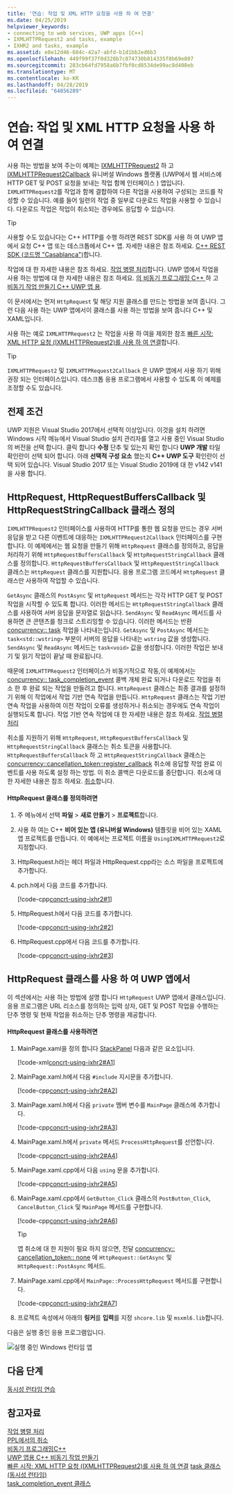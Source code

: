 ```yaml
---
title: '연습: 작업 및 XML HTTP 요청을 사용 하 여 연결'
ms.date: 04/25/2019
helpviewer_keywords:
- connecting to web services, UWP apps [C++]
- IXMLHTTPRequest2 and tasks, example
- IXHR2 and tasks, example
ms.assetid: e8e12d46-604c-42a7-abfd-b1d1bb2ed6b3
ms.openlocfilehash: 449f99f37f0d328b7c874730b814335f8b69e807
ms.sourcegitcommit: 283cb64fd7958a6b7fbf0cd8534de99ac8d408eb
ms.translationtype: MT
ms.contentlocale: ko-KR
ms.lasthandoff: 04/28/2019
ms.locfileid: "64856289"
---
```

# <a name="walkthrough-connecting-using-tasks-and-xml-http-requests"></a>연습: 작업 및 XML HTTP 요청을 사용 하 여 연결

사용 하는 방법을 보여 주는이 예제는 [IXMLHTTPRequest2](/windows/desktop/api/msxml6/nn-msxml6-ixmlhttprequest2) 하 고 [IXMLHTTPRequest2Callback](/windows/desktop/api/msxml6/nn-msxml6-ixmlhttprequest2callback) 유니버설 Windows 플랫폼 (UWP에서 웹 서비스에 HTTP GET 및 POST 요청을 보내는 작업 함께 인터페이스 ) 앱입니다. `IXMLHTTPRequest2`를 작업과 함께 결합하여 다른 작업을 사용하여 구성되는 코드를 작성할 수 있습니다. 예를 들어 일련의 작업 중 일부로 다운로드 작업을 사용할 수 있습니다. 다운로드 작업은 작업이 취소되는 경우에도 응답할 수 있습니다.

> [!TIP]
>  사용할 수도 있습니다는 C++ HTTP를 수행 하려면 REST SDK를 사용 하 여 UWP 앱에서 요청 C++ 앱 또는 데스크톱에서 C++ 앱. 자세한 내용은 참조 하세요. [ C++ REST SDK (코드명 "Casablanca")](https://github.com/Microsoft/cpprestsdk)합니다.

작업에 대 한 자세한 내용은 참조 하세요. [작업 병렬 처리](../../parallel/concrt/task-parallelism-concurrency-runtime.md)합니다. UWP 앱에서 작업을 사용 하는 방법에 대 한 자세한 내용은 참조 하세요. [의 비동기 프로그래밍 C++ ](/windows/uwp/threading-async/asynchronous-programming-in-cpp-universal-windows-platform-apps) 하 고 [비동기 작업 만들기 C++ UWP 앱 용](../../parallel/concrt/creating-asynchronous-operations-in-cpp-for-windows-store-apps.md).

이 문서에서는 먼저 `HttpRequest` 및 해당 지원 클래스를 만드는 방법을 보여 줍니다. 그런 다음 사용 하는 UWP 앱에서이 클래스를 사용 하는 방법을 보여 줍니다 C++ 및 XAML입니다.

사용 하는 예로 `IXMLHTTPRequest2` 는 작업을 사용 하 여을 제외한 참조 [빠른 시작: XML HTTP 요청 (IXMLHTTPRequest2)를 사용 하 여 연결](/previous-versions/windows/apps/hh770550\(v=win.10\))합니다.

> [!TIP]
>  `IXMLHTTPRequest2` 및 `IXMLHTTPRequest2Callback` 은 UWP 앱에서 사용 하기 위해 권장 되는 인터페이스입니다. 데스크톱 응용 프로그램에서 사용할 수 있도록 이 예제를 조정할 수도 있습니다.

## <a name="prerequisites"></a>전제 조건

UWP 지원은 Visual Studio 2017에서 선택적 이상입니다. 이것을 설치 하려면 Windows 시작 메뉴에서 Visual Studio 설치 관리자를 열고 사용 중인 Visual Studio의 버전을 선택 합니다. 클릭 합니다 **수정** 단추 및 있는지 확인 합니다 **UWP 개발** 타일 확인란이 선택 되어 합니다. 아래 **선택적 구성 요소** 했는지  **C++ UWP 도구** 확인란이 선택 되어 있습니다. Visual Studio 2017 또는 Visual Studio 2019에 대 한 v142 v141을 사용 합니다.

## <a name="defining-the-httprequest-httprequestbufferscallback-and-httprequeststringcallback-classes"></a>HttpRequest, HttpRequestBuffersCallback 및 HttpRequestStringCallback 클래스 정의

`IXMLHTTPRequest2` 인터페이스를 사용하여 HTTP를 통한 웹 요청을 만드는 경우 서버 응답을 받고 다른 이벤트에 대응하는 `IXMLHTTPRequest2Callback` 인터페이스를 구현합니다. 이 예제에서는 웹 요청을 만들기 위해 `HttpRequest` 클래스를 정의하고, 응답을 처리하기 위해 `HttpRequestBuffersCallback` 및 `HttpRequestStringCallback` 클래스를 정의합니다. `HttpRequestBuffersCallback` 및 `HttpRequestStringCallback` 클래스는 `HttpRequest` 클래스를 지원합니다. 응용 프로그램 코드에서 `HttpRequest` 클래스만 사용하여 작업할 수 있습니다.

`GetAsync` 클래스의 `PostAsync` 및 `HttpRequest` 메서드는 각각 HTTP GET 및 POST 작업을 시작할 수 있도록 합니다. 이러한 메서드는 `HttpRequestStringCallback` 클래스를 사용하여 서버 응답을 문자열로 읽습니다. `SendAsync` 및 `ReadAsync` 메서드를 사용하면 큰 콘텐츠를 청크로 스트리밍할 수 있습니다. 이러한 메서드는 반환 [concurrency:: task](../../parallel/concrt/reference/task-class.md) 작업을 나타내는입니다. `GetAsync` 및 `PostAsync` 메서드는 `task<std::wstring>` 부분이 서버의 응답을 나타내는 `wstring` 값을 생성합니다. `SendAsync` 및 `ReadAsync` 메서드는 `task<void>` 값을 생성합니다. 이러한 작업은 보내기 및 읽기 작업이 끝날 때 완료됩니다.

때문에 `IXMLHTTPRequest2` 인터페이스가 비동기적으로 작동,이 예제에서는 [concurrency:: task_completion_event](../../parallel/concrt/reference/task-completion-event-class.md) 콜백 개체 완료 되거나 다운로드 작업을 취소 한 후 완료 되는 작업을 만들려고 합니다. `HttpRequest` 클래스는 최종 결과를 설정하기 위해 이 작업에서 작업 기반 연속 작업을 만듭니다. `HttpRequest` 클래스는 작업 기반 연속 작업을 사용하여 이전 작업이 오류를 생성하거나 취소되는 경우에도 연속 작업이 실행되도록 합니다. 작업 기반 연속 작업에 대 한 자세한 내용은 참조 하세요. [작업 병렬 처리](../../parallel/concrt/task-parallelism-concurrency-runtime.md)

취소를 지원하기 위해 `HttpRequest`, `HttpRequestBuffersCallback` 및 `HttpRequestStringCallback` 클래스는 취소 토큰을 사용합니다. `HttpRequestBuffersCallback` 하 고 `HttpRequestStringCallback` 클래스는 [concurrency::cancellation_token::register_callback](reference/cancellation-token-class.md#register_callback) 취소에 응답할 작업 완료 이벤트를 사용 하도록 설정 하는 방법. 이 취소 콜백은 다운로드를 중단합니다. 취소에 대 한 자세한 내용은 참조 하세요. [취소](../../parallel/concrt/exception-handling-in-the-concurrency-runtime.md#cancellation)합니다.

#### <a name="to-define-the-httprequest-class"></a>HttpRequest 클래스를 정의하려면

1. 주 메뉴에서 선택 **파일** > **새로 만들기** > **프로젝트**합니다. 

1. 사용 하 여는 C++ **비어 있는 앱 (유니버설 Windows)** 템플릿을 비어 있는 XAML 앱 프로젝트를 만듭니다. 이 예에서는 프로젝트 이름을 `UsingIXMLHTTPRequest2`로 지정합니다.

1. HttpRequest.h라는 헤더 파일과 HttpRequest.cpp라는 소스 파일을 프로젝트에 추가합니다.

1. pch.h에서 다음 코드를 추가합니다.

   [!code-cpp[concrt-using-ixhr2#1](../../parallel/concrt/codesnippet/cpp/walkthrough-connecting-using-tasks-and-xml-http-requests_1.h)]

1. HttpRequest.h에서 다음 코드를 추가합니다.

   [!code-cpp[concrt-using-ixhr2#2](../../parallel/concrt/codesnippet/cpp/walkthrough-connecting-using-tasks-and-xml-http-requests_2.h)]

1. HttpRequest.cpp에서 다음 코드를 추가합니다.

   [!code-cpp[concrt-using-ixhr2#3](../../parallel/concrt/codesnippet/cpp/walkthrough-connecting-using-tasks-and-xml-http-requests_3.cpp)]

## <a name="using-the-httprequest-class-in-a-uwp-app"></a>HttpRequest 클래스를 사용 하 여 UWP 앱에서

이 섹션에서는 사용 하는 방법에 설명 합니다 `HttpRequest` UWP 앱에서 클래스입니다. 응용 프로그램은 URL 리소스를 정의하는 입력 상자, GET 및 POST 작업을 수행하는 단추 명령 및 현재 작업을 취소하는 단추 명령을 제공합니다.

#### <a name="to-use-the-httprequest-class"></a>HttpRequest 클래스를 사용하려면

1. MainPage.xaml을 정의 합니다 [StackPanel](https://msdn.microsoft.com/library/windows/apps/xaml/windows.ui.xaml.controls.stackpanel.aspx) 다음과 같은 요소입니다.

   [!code-xml[concrt-using-ixhr2#A1](../../parallel/concrt/codesnippet/xaml/walkthrough-connecting-using-tasks-and-xml-http-requests_4.xaml)]

2. MainPage.xaml.h에서 다음 `#include` 지시문을 추가합니다.

   [!code-cpp[concrt-using-ixhr2#A2](../../parallel/concrt/codesnippet/cpp/walkthrough-connecting-using-tasks-and-xml-http-requests_5.h)]

3. MainPage.xaml.h에서 다음 `private` 멤버 변수를 `MainPage` 클래스에 추가합니다.

   [!code-cpp[concrt-using-ixhr2#A3](../../parallel/concrt/codesnippet/cpp/walkthrough-connecting-using-tasks-and-xml-http-requests_6.h)]

4. MainPage.xaml.h에서 `private` 메서드 `ProcessHttpRequest`를 선언합니다.

   [!code-cpp[concrt-using-ixhr2#A4](../../parallel/concrt/codesnippet/cpp/walkthrough-connecting-using-tasks-and-xml-http-requests_7.h)]

5. MainPage.xaml.cpp에서 다음 `using` 문을 추가합니다.

   [!code-cpp[concrt-using-ixhr2#A5](../../parallel/concrt/codesnippet/cpp/walkthrough-connecting-using-tasks-and-xml-http-requests_8.cpp)]

6. MainPage.xaml.cpp에서 `GetButton_Click` 클래스의 `PostButton_Click`, `CancelButton_Click` 및 `MainPage` 메서드를 구현합니다.

   [!code-cpp[concrt-using-ixhr2#A6](../../parallel/concrt/codesnippet/cpp/walkthrough-connecting-using-tasks-and-xml-http-requests_9.cpp)]

   > [!TIP]
   > 앱 취소에 대 한 지원이 필요 하지 않으면, 전달 [concurrency:: cancellation_token:: none](reference/cancellation-token-class.md#none) 에 `HttpRequest::GetAsync` 및 `HttpRequest::PostAsync` 메서드.

1. MainPage.xaml.cpp에서 `MainPage::ProcessHttpRequest` 메서드를 구현합니다.

   [!code-cpp[concrt-using-ixhr2#A7](../../parallel/concrt/codesnippet/cpp/walkthrough-connecting-using-tasks-and-xml-http-requests_10.cpp)]

8. 프로젝트 속성에서 아래의 **링커**를 **입력**를 지정 `shcore.lib` 및 `msxml6.lib`합니다.

다음은 실행 중인 응용 프로그램입니다.

![실행 중인 Windows 런타임 앱](../../parallel/concrt/media/concrt_usingixhr2.png "실행 중인 Windows 런타임 앱")

## <a name="next-steps"></a>다음 단계

[동시성 런타임 연습](../../parallel/concrt/concurrency-runtime-walkthroughs.md)

## <a name="see-also"></a>참고자료

[작업 병렬 처리](../../parallel/concrt/task-parallelism-concurrency-runtime.md)<br/>
[PPL에서의 취소](cancellation-in-the-ppl.md)<br/>
[비동기 프로그래밍C++](/windows/uwp/threading-async/asynchronous-programming-in-cpp-universal-windows-platform-apps)<br/>
[UWP 앱용 C++ 비동기 작업 만들기](../../parallel/concrt/creating-asynchronous-operations-in-cpp-for-windows-store-apps.md)<br/>
[빠른 시작: XML HTTP 요청 (IXMLHTTPRequest2)를 사용 하 여 연결](/previous-versions/windows/apps/hh770550\(v=win.10\))
[task 클래스 (동시성 런타임)](../../parallel/concrt/reference/task-class.md)<br/>
[task_completion_event 클래스](../../parallel/concrt/reference/task-completion-event-class.md)
